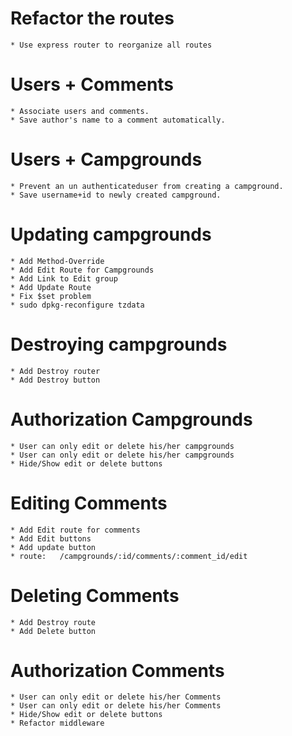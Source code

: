 # Refactor the routes

    * Use express router to reorganize all routes

# Users + Comments

    * Associate users and comments.
    * Save author's name to a comment automatically.
    
# Users + Campgrounds

    * Prevent an un authenticateduser from creating a campground.
    * Save username+id to newly created campground.
    
# Updating campgrounds

    * Add Method-Override
    * Add Edit Route for Campgrounds
    * Add Link to Edit group
    * Add Update Route 
    * Fix $set problem
    * sudo dpkg-reconfigure tzdata

# Destroying campgrounds

    * Add Destroy router
    * Add Destroy button
    
# Authorization Campgrounds

    * User can only edit or delete his/her campgrounds
    * User can only edit or delete his/her campgrounds
    * Hide/Show edit or delete buttons

# Editing Comments

    * Add Edit route for comments
    * Add Edit buttons
    * Add update button
    * route:   /campgrounds/:id/comments/:comment_id/edit

# Deleting Comments

    * Add Destroy route
    * Add Delete button

# Authorization Comments

    * User can only edit or delete his/her Comments
    * User can only edit or delete his/her Comments
    * Hide/Show edit or delete buttons
    * Refactor middleware    
    

    
    
    
    
    